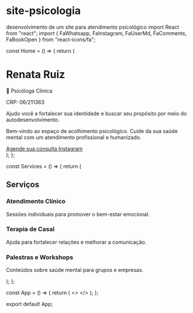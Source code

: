 # site-psicologia
desenvolvimento de um site para atendimento psicológico
import React from "react";
import { FaWhatsapp, FaInstagram, FaUserMd, FaComments, FaBookOpen } from "react-icons/fa";

const Home = () => {
  return (
    <div className="min-h-screen bg-gradient-to-r from-blue-100 to-blue-300 flex flex-col items-center justify-center text-center p-6">
      <div className="bg-white shadow-xl rounded-3xl p-10 max-w-lg text-gray-700">
        <h1 className="text-4xl font-extrabold text-blue-800">Renata Ruiz</h1>
        <p className="text-lg font-medium mt-2">🧠 Psicóloga Clínica</p>
        <p className="text-md text-gray-600 font-semibold">CRP: 06/211363</p>
        <p className="text-md mt-4 leading-relaxed">
          Ajudo você a fortalecer sua identidade e buscar seu propósito por meio do autodesenvolvimento.
        </p>
        <p className="text-md mt-4 leading-relaxed">
          Bem-vindo ao espaço de acolhimento psicológico. Cuide da sua saúde mental com um atendimento profissional e humanizado.
        </p>
        <div className="mt-6 flex justify-center space-x-4">
          <a
            href="https://wa.me/5599999999999"
            target="_blank"
            rel="noopener noreferrer"
            className="inline-flex items-center px-6 py-3 bg-green-500 text-white font-bold rounded-full shadow-lg hover:bg-green-600 transition-all text-lg"
          >
            <FaWhatsapp className="mr-2 text-xl" /> Agende sua consulta
          </a>
          <a
            href="https://www.instagram.com/renataruizpsicologa/"
            target="_blank"
            rel="noopener noreferrer"
            className="inline-flex items-center px-6 py-3 bg-pink-500 text-white font-bold rounded-full shadow-lg hover:bg-pink-600 transition-all text-lg"
          >
            <FaInstagram className="mr-2 text-xl" /> Instagram
          </a>
        </div>
      </div>
    </div>
  );
};

const Services = () => {
  return (
    <div className="min-h-screen bg-white flex flex-col items-center text-center p-10">
      <h2 className="text-3xl font-bold text-blue-800">Serviços</h2>
      <div className="mt-6 grid gap-6 sm:grid-cols-2 lg:grid-cols-3">
        <div className="p-6 bg-blue-100 rounded-xl shadow-md">
          <FaUserMd className="text-3xl text-blue-700 mb-2" />
          <h3 className="text-xl font-semibold">Atendimento Clínico</h3>
          <p className="text-sm text-gray-600">Sessões individuais para promover o bem-estar emocional.</p>
        </div>
        <div className="p-6 bg-blue-100 rounded-xl shadow-md">
          <FaComments className="text-3xl text-blue-700 mb-2" />
          <h3 className="text-xl font-semibold">Terapia de Casal</h3>
          <p className="text-sm text-gray-600">Ajuda para fortalecer relações e melhorar a comunicação.</p>
        </div>
        <div className="p-6 bg-blue-100 rounded-xl shadow-md">
          <FaBookOpen className="text-3xl text-blue-700 mb-2" />
          <h3 className="text-xl font-semibold">Palestras e Workshops</h3>
          <p className="text-sm text-gray-600">Conteúdos sobre saúde mental para grupos e empresas.</p>
        </div>
      </div>
    </div>
  );
};

const App = () => {
  return (
    <>
      <Home />
      <Services />
    </>
  );
};

export default App;
